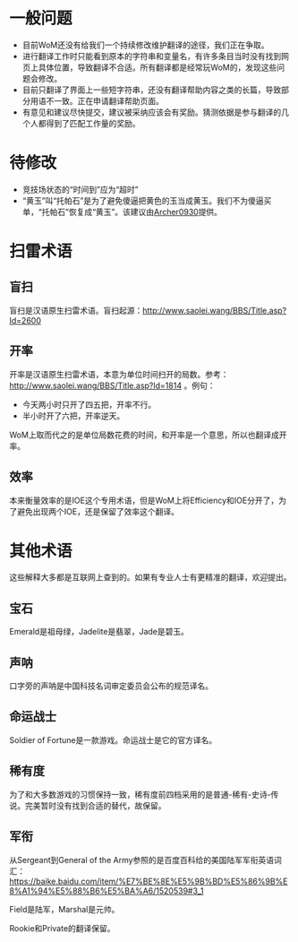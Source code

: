 # 一般问题
- 目前WoM还没有给我们一个持续修改维护翻译的途径，我们正在争取。
- 进行翻译工作时只能看到原本的字符串和变量名，有许多条目当时没有找到网页上具体位置，导致翻译不合适。所有翻译都是经常玩WoM的，发现这些问题会修改。
- 目前只翻译了界面上一些短字符串，还没有翻译帮助内容之类的长篇，导致部分用语不一致。正在申请翻译帮助页面。
- 有意见和建议尽快提交，建议被采纳应该会有奖励。猜测依据是参与翻译的几个人都得到了匹配工作量的奖励。

# 待修改
- 竞技场状态的“时间到”应为“超时”
- “黄玉”叫“托帕石”是为了避免傻逼把黄色的玉当成黄玉。我们不为傻逼买单，“托帕石”恢复成“黄玉”。该建议由[Archer0930](https://minesweeper.online/zh/player/4043148)提供。

# 扫雷术语

## 盲扫
盲扫是汉语原生扫雷术语。盲扫起源：http://www.saolei.wang/BBS/Title.asp?Id=2600

## 开率
开率是汉语原生扫雷术语，本意为单位时间扫开的局数。参考：http://www.saolei.wang/BBS/Title.asp?Id=1814 。例句：
- 今天两小时只开了四五把，开率不行。
- 半小时开了六把，开率逆天。

WoM上取而代之的是单位局数花费的时间，和开率是一个意思，所以也翻译成开率。

## 效率
本来衡量效率的是IOE这个专用术语，但是WoM上将Efficiency和IOE分开了，为了避免出现两个IOE，还是保留了效率这个翻译。

# 其他术语
这些解释大多都是互联网上查到的。如果有专业人士有更精准的翻译，欢迎提出。

## 宝石
Emerald是祖母绿，Jadelite是翡翠，Jade是碧玉。

## 声呐
口字旁的声呐是中国科技名词审定委员会公布的规范译名。

## 命运战士
Soldier of Fortune是一款游戏。命运战士是它的官方译名。

## 稀有度
为了和大多数游戏的习惯保持一致，稀有度前四档采用的是普通-稀有-史诗-传说。完美暂时没有找到合适的替代，故保留。

## 军衔
从Sergeant到General of the Army参照的是百度百科给的美国陆军军衔英语词汇：https://baike.baidu.com/item/%E7%BE%8E%E5%9B%BD%E5%86%9B%E8%A1%94%E5%88%B6%E5%BA%A6/1520539#3_1

Field是陆军，Marshal是元帅。

Rookie和Private的翻译保留。
